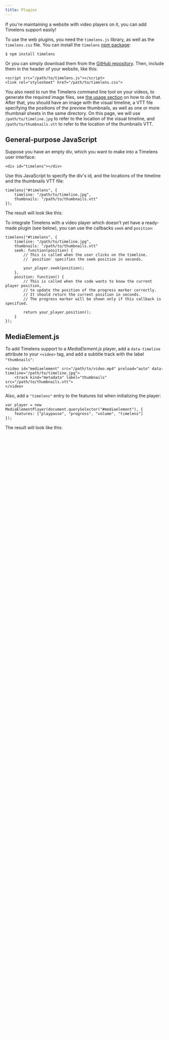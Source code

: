 ```yaml
---
title: Plugins
---
```


If you're maintaining a website with video players on it, you can add Timelens support easily!

To use the web plugins, you need the `timelens.js` library, as well as the `timelens.css` file. You can install the `timelens` [npm package](https://www.npmjs.com/package/timelens):

    $ npm install timelens

Or you can simply download them from the [GitHub repository](https://github.com/timelens/timelens.js). Then, include them in the header of your website, like this:

    <script src="/path/to/timelens.js"></script>
    <link rel="stylesheet" href="/path/to/timelens.css">

You also need to run the Timelens command line tool on your videos, to generate the required image files, see [the usage section](/usage/) on how to do that. After that, you should have an image with the visual timeline, a VTT file specifying the positions of the preview thumbnails, as well as one or more thumbnail sheets in the same directory. On this page, we will use `/path/to/timeline.jpg` to refer to the location of the visual timeline, and `/path/to/thumbnails.vtt` to refer to the location of the thumbnails VTT.

## General-purpose JavaScript


Suppose you have an empty div, which you want to make into a Timelens user interface:

    <div id="timelens"></div>

Use this JavaScript to specify the div's id, and the locations of the timeline and the thumbnails VTT file:

    timelens("#timelens", {
        timeline: "/path/to/timeline.jpg",
        thumbnails: "/path/to/thumbnails.vtt"
    });

The result will look like this:

<div id="timelens" class="demo"></div>

To integrate Timelens with a video player which doesn't yet have a ready-made plugin (see below), you can use the callbacks `seek` and `position`:

    timelens("#timelens", {
        timeline: "/path/to/timeline.jpg",
        thumbnails: "/path/to/thumbnails.vtt"
        seek: function(position) {
            // This is called when the user clicks on the timeline.
            // `position` specifies the seek position in seconds.

            your_player.seek(position);
        },
        position: function() {
            // This is called when the code wants to know the current player position,
            // to update the position of the progress marker correctly.
            // It should return the current position in seconds.
            // The progress marker will be shown only if this callback is specified.

            return your_player.position();
        }
    });

<script>
timelens("#timelens", {timeline: "/timelines/talk.jpg", thumbnails: "/thumbnails/talk.vtt"});
</script>

## MediaElement.js

To add Timelens support to a *MediaElement.js* player, add a `data-timeline` attribute to your `<video>` tag, and add a subtitle track with the label `"thumbnails"`:

    <video id="mediaelement" src="/path/to/video.mp4" preload="auto" data-timeline="/path/to/timeline.jpg">
        <track kind="metadata" label="thumbnails" src="/path/to/thumbnails.vtt">
    </video>

Also, add a `"timelens"` entry to the features list when initializing the player:

    var player = new MediaElementPlayer(document.querySelector("#mediaelement"), {
        features: ["playpause", "progress", "volume", "timelens"]
    });

The result will look like this:

<video id="mediaelement" poster="/assets/images/talk-cover.png"
src="https://cdn.media.ccc.de/events/mrmcd/mrmcd18/webm-hd/mrmcd18-162-deu-Timelens_und_die_Zukunft_der_Videonavigation_webm-hd.webm" preload="auto" style="width: 100%; height: 100%;" data-timeline="/timelines/talk.jpg">
<track kind="metadata" label="thumbnails" src="/thumbnails/talk.vtt">
</video>

<script>
var player = new MediaElementPlayer(document.querySelector("#mediaelement"), {
    features: ["playpause", "progress", "volume", "fullscreen", "timelens"]
});
</script>

## Clappr

To add Timelens support to a *Clappr* player, prepare an empty div to hold the player:

    <div id="clappr"></div>

Then add a `Timelens` entry to the plugins list when initializing the player, and define the location of the timeline and the thumbnails file in the `timelens` parameter:

    var player = new Clappr.Player({
        source: "/path/to/video.mp4",
        parentId: "#clappr",
        plugins: {
            core: [Timelens]
        },
        timelens: {
            timeline: "/path/to/timeline.jpg",
            thumbnails: "/path/to/thumbnails.vtt"
        }
    });

The result will look like this:

<div id="clappr2"></div>

<script>
    var player = new Clappr.Player({
        source: "https://cdn.media.ccc.de/events/mrmcd/mrmcd18/webm-hd/mrmcd18-162-deu-Timelens_und_die_Zukunft_der_Videonavigation_webm-hd.webm",
        parentId: "#clappr2",
        poster: "/assets/images/talk-cover.png",
        mediacontrol: {buttons: "#ccc"},
        plugins: {
            core: [Timelens]
        },
        timelens: {
            timeline: "/timelines/talk.jpg",
            thumbnails: "/thumbnails/talk.vtt"
        }
    });
</script>

## Looking for more background info?

[Read all about it](/about/){:.button}
